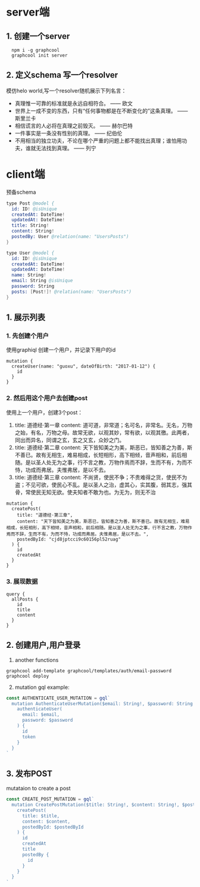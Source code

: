 # server端
## 1. 创建一个server
```
  npm i -g graphcool
  graphcool init server
```

## 2. 定义schema 写一个resolver
模仿helo world,写一个resolver随机展示下列名言：
- 真理惟一可靠的标准就是永远自相符合。 —— 欧文
- 世界上一成不变的东西，只有“任何事物都是在不断变化的”这条真理。 —— 斯里兰卡
- 相信谎言的人必将在真理之前毁灭。 —— 赫尔巴特
- 一件事实是一条没有性别的真理。 —— 纪伯伦
- 不用相当的独立功夫，不论在哪个严重的问题上都不能找出真理；谁怕用功夫，谁就无法找到真理。 —— 列宁

# client端
预备schema
``` s
type Post @model {
  id: ID! @isUnique
  createdAt: DateTime!
  updatedAt: DateTime!
  title: String!
  content: String!
  postedBy: User @relation(name: "UsersPosts")
}

type User @model {
  id: ID! @isUnique
  createdAt: DateTime!
  updatedAt: DateTime!
  name: String!
  email: String @isUnique
  password: String
  posts: [Post!]! @relation(name: "UsersPosts")
}

```

## 1. 展示列表
### 1. 先创建个用户
  使用graphiql 创建一个用户，并记录下用户的id
  ```
  mutation {
    createUser(name: "guoxu", dateOfBirth: "2017-01-12") {
      id
    }
  }
  ```
### 2. 然后用这个用户去创建post
  使用上一个用户，创建3个post：
  1. title: 道德经·第一章
   content: 道可道，非常道；名可名，非常名。无名，万物之始，有名，万物之母。故常无欲，以观其妙，常有欲，以观其徼。此两者，同出而异名，同谓之玄，玄之又玄，众妙之门。
  2. title: 道德经·第二章
   content: 天下皆知美之为美，斯恶已，皆知善之为善，斯不善已。故有无相生，难易相成，长短相形，高下相倾，音声相和，前后相随。是以圣人处无为之事，行不言之教，万物作焉而不辞，生而不有，为而不恃，功成而弗居。夫惟弗居，是以不去。
  3. title: 道德经·第三章
   content: 不尚贤，使民不争；不贵难得之货，使民不为盗；不见可欲，使民心不乱。是以圣人之治，虚其心，实其腹，弱其志，强其骨，常使民无知无欲。使夫知者不敢为也。为无为，则无不治

  ```
  mutation {
    createPost(
      title: "道德经·第三章",
      content: "天下皆知美之为美，斯恶已，皆知善之为善，斯不善已。故有无相生，难易相成，长短相形，高下相倾，音声相和，前后相随。是以圣人处无为之事，行不言之教，万物作焉而不辞，生而不有，为而不恃，功成而弗居。夫惟弗居，是以不去。",
      postedById: "cjd8jptcci9c60156pl52ruag"
    ) {
      id
      createdAt
    }
  }
  ```
### 3. 展现数据
  ```
  query {
    allPosts {
      id
      title
      content
    }
  }
  ```

## 2. 创建用户,用户登录
1. another functions
```
graphcool add-template graphcool/templates/auth/email-password
graphcool deploy 
```

2. mutation gql example:
``` js
const AUTHENTICATE_USER_MUTATION = gql`
  mutation AuthenticateUserMutation($email: String!, $password: String!) {
    authenticateUser(
      email: $email,
      password: $password
    ) {
      id
      token
    }
  }
`
```

## 3. 发布POST
mutataion to create a post
``` js
const CREATE_POST_MUTATION = gql`
  mutation CreatePostMutation($title: String!, $content: String!, $postedById: ID!) {
    createPost(
      title: $title,
      content: $content,
      postedById: $postedById
    ) {
      id
      createdAt
      title
      postedBy {
        id
      }
    }
  }
`
```
